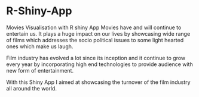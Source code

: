 # R-Shiny-App
Movies Visualisation with R shiny App
Movies have and will continue to entertain us. It plays a huge impact on our lives by showcasing wide range of films which addresses the socio political issues to some light hearted ones which make us laugh.

Film industry has evolved a lot since its inception and it continue to grow every year by incorporating high end technologies to provide audience with new form of entertainment.

With this Shiny App I aimed at showcasing the turnover of the film industry all around the world.
